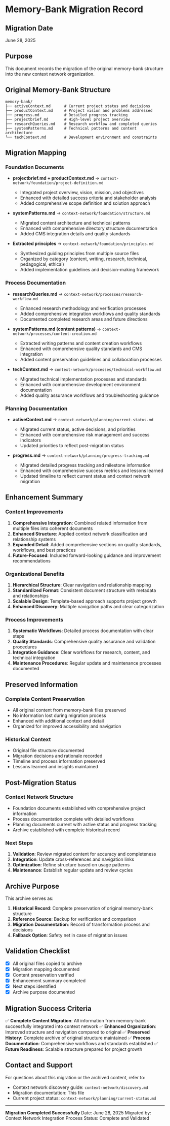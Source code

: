 # Memory-Bank Migration Record

## Migration Date
June 28, 2025

## Purpose
This document records the migration of the original memory-bank structure into the new context network organization.

## Original Memory-Bank Structure
```
memory-bank/
├── activeContext.md      # Current project status and decisions
├── productContext.md     # Project vision and problems addressed
├── progress.md           # Detailed progress tracking
├── projectbrief.md       # High-level project overview
├── researchQueries.md    # Research workflow and completed queries
├── systemPatterns.md     # Technical patterns and content architecture
└── techContext.md        # Development environment and constraints
```

## Migration Mapping

### Foundation Documents
- **projectbrief.md + productContext.md** → `context-network/foundation/project-definition.md`
  - Integrated project overview, vision, mission, and objectives
  - Enhanced with detailed success criteria and stakeholder analysis
  - Added comprehensive scope definition and solution approach

- **systemPatterns.md** → `context-network/foundation/structure.md`
  - Migrated content architecture and technical patterns
  - Enhanced with comprehensive directory structure documentation
  - Added CMS integration details and quality standards

- **Extracted principles** → `context-network/foundation/principles.md`
  - Synthesized guiding principles from multiple source files
  - Organized by category (content, writing, research, technical, pedagogical, ethical)
  - Added implementation guidelines and decision-making framework

### Process Documentation
- **researchQueries.md** → `context-network/processes/research-workflow.md`
  - Enhanced research methodology and verification processes
  - Added comprehensive integration workflows and quality standards
  - Documented completed research areas and future directions

- **systemPatterns.md (content patterns)** → `context-network/processes/content-creation.md`
  - Extracted writing patterns and content creation workflows
  - Enhanced with comprehensive quality standards and CMS integration
  - Added content preservation guidelines and collaboration processes

- **techContext.md** → `context-network/processes/technical-workflow.md`
  - Migrated technical implementation processes and standards
  - Enhanced with comprehensive development environment documentation
  - Added quality assurance workflows and troubleshooting guidance

### Planning Documentation
- **activeContext.md** → `context-network/planning/current-status.md`
  - Migrated current status, active decisions, and priorities
  - Enhanced with comprehensive risk management and success indicators
  - Updated priorities to reflect post-migration status

- **progress.md** → `context-network/planning/progress-tracking.md`
  - Migrated detailed progress tracking and milestone information
  - Enhanced with comprehensive success metrics and lessons learned
  - Updated timeline to reflect current status and context network migration

## Enhancement Summary

### Content Improvements
1. **Comprehensive Integration**: Combined related information from multiple files into coherent documents
2. **Enhanced Structure**: Applied context network classification and relationship systems
3. **Expanded Detail**: Added comprehensive sections on quality standards, workflows, and best practices
4. **Future-Focused**: Included forward-looking guidance and improvement recommendations

### Organizational Benefits
1. **Hierarchical Structure**: Clear navigation and relationship mapping
2. **Standardized Format**: Consistent document structure with metadata and relationships
3. **Scalable Design**: Template-based approach supports project growth
4. **Enhanced Discovery**: Multiple navigation paths and clear categorization

### Process Improvements
1. **Systematic Workflows**: Detailed process documentation with clear steps
2. **Quality Standards**: Comprehensive quality assurance and validation procedures
3. **Integration Guidance**: Clear workflows for research, content, and technical integration
4. **Maintenance Procedures**: Regular update and maintenance processes documented

## Preserved Information

### Complete Content Preservation
- All original content from memory-bank files preserved
- No information lost during migration process
- Enhanced with additional context and detail
- Organized for improved accessibility and navigation

### Historical Context
- Original file structure documented
- Migration decisions and rationale recorded
- Timeline and process information preserved
- Lessons learned and insights maintained

## Post-Migration Status

### Context Network Structure
- Foundation documents established with comprehensive project information
- Process documentation complete with detailed workflows
- Planning documents current with active status and progress tracking
- Archive established with complete historical record

### Next Steps
1. **Validation**: Review migrated content for accuracy and completeness
2. **Integration**: Update cross-references and navigation links
3. **Optimization**: Refine structure based on usage patterns
4. **Maintenance**: Establish regular update and review cycles

## Archive Purpose

This archive serves as:
1. **Historical Record**: Complete preservation of original memory-bank structure
2. **Reference Source**: Backup for verification and comparison
3. **Migration Documentation**: Record of transformation process and decisions
4. **Fallback Option**: Safety net in case of migration issues

## Validation Checklist

- [x] All original files copied to archive
- [x] Migration mapping documented
- [x] Content preservation verified
- [x] Enhancement summary completed
- [x] Next steps identified
- [x] Archive purpose documented

## Migration Success Criteria

✅ **Complete Content Migration**: All information from memory-bank successfully integrated into context network
✅ **Enhanced Organization**: Improved structure and navigation compared to original
✅ **Preserved History**: Complete archive of original structure maintained
✅ **Process Documentation**: Comprehensive workflows and standards established
✅ **Future Readiness**: Scalable structure prepared for project growth

## Contact and Support

For questions about this migration or the archived content, refer to:
- Context network discovery guide: `context-network/discovery.md`
- Migration documentation: This file
- Current project status: `context-network/planning/current-status.md`

---

**Migration Completed Successfully**
Date: June 28, 2025
Migrated by: Context Network Integration Process
Status: Complete and Validated
